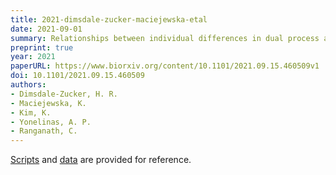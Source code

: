 ```yaml
---
title: 2021-dimsdale-zucker-maciejewska-etal
date: 2021-09-01
summary: Relationships between individual differences in dual process and electrophysiological signatures of familiarity and recollection during retrieval. bioRxiv.
preprint: true  
year: 2021
paperURL: https://www.biorxiv.org/content/10.1101/2021.09.15.460509v1
doi: 10.1101/2021.09.15.460509
authors:
- Dimsdale-Zucker, H. R.
- Maciejewska, K.
- Kim, K.
- Yonelinas, A. P.
- Ranganath, C.
---
```


[Scripts](https://github.com/hallez/eetemp_eeg_pub/tree/main) and
[data](https://osf.io/4e3pq/) are provided for reference.
